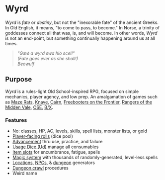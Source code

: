 # Wyrd

*Wyrd* is *fate* or *destiny*, but not the "inexorable fate" of the ancient Greeks. In Old English, it means, "to come to pass, to become." In Norse, a trinity of goddesses connect all that was, is, and will become. In other words, *Wyrd* is not an end-point, but something continually happening around us at all times.

> *"Gæð a wyrd swa hio scel!"*  
> *(Fate goes ever as she shall!)*  
> *Beowulf*

## Purpose

*Wyrd* is a rules-light Old School-inspired RPG, focused on simple mechanics, player agency, and low prep. An amalgamation of games such as [Maze Rats](https://www.drivethrurpg.com/product/197158/Maze-Rats), [Knave](https://www.drivethrurpg.com/product/250888/Knave), [Cairn](https://yochaigal.itch.io/cairn), [Freebooters on the Frontier](https://www.drivethrurpg.com/product/157011/Freebooters-on-the-Frontier), [Rangers of the Midden Vale](https://www.drivethrurpg.com/product/365813/Rangers-of-the-Midden-Vale), [OSE](https://necroticgnome.com/), [B/X](https://www.drivethrurpg.com/product/110274/DD-Basic-Set-Rulebook-B-X-ed-Basic).

### Features

- No: classes, HP, AC, levels, skills, spell lists, monster lists, or gold
- [Player-facing rolls](getting-wyrd.md#rolling-the-dice) (dice pool)
- [Advancement](getting-wyrd.md#advancement) thru use, practice, and failure
- [Usage Dice (Ud)](getting-wyrd.md#usage-dice) manage all consumables
- [Item slots](getting-wyrd.md#item-slots) for encumbrance, fatigue, spells
- [Magic system](magic.md) with thousands of randomly-generated, level-less spells
- [Locations](the-world.md), [NPCs](the-folken.md), & [dungeon](the-crawl.md) generators
- [Dungeon crawl](the-crawl.md) procedures
- Weird name
